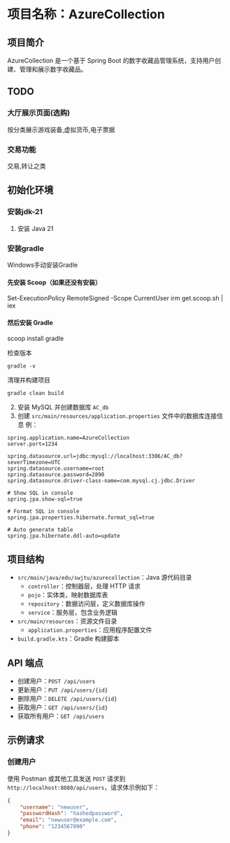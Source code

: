 # 项目名称：AzureCollection

## 项目简介
AzureCollection 是一个基于 Spring Boot 的数字收藏品管理系统，支持用户创建、管理和展示数字收藏品。


## TODO
 ### 大厅展示页面(选购)
  按分类展示游戏装备,虚拟货币,电子票据
 ### 交易功能
  交易,转让之类


## 初始化环境

### 安装jdk-21
1. 安装 Java 21


### 安装gradle
Windows手动安装Gradle
#### 先安装 Scoop（如果还没有安装）
Set-ExecutionPolicy RemoteSigned -Scope CurrentUser
irm get.scoop.sh | iex

#### 然后安装 Gradle
scoop install gradle

检查版本
```
gradle -v
```

清理并构建项目
```
gradle clean build
```

2. 安装 MySQL 并创建数据库 `AC_db`
3. 创建 `src/main/resources/application.properties` 文件中的数据库连接信息
例：
```properties
spring.application.name=AzureCollection
server.port=1234

spring.datasource.url=jdbc:mysql://localhost:3306/AC_db?severTimezone=UTC
spring.datasource.username=root
spring.datasource.password=2890
spring.datasource.driver-class-name=com.mysql.cj.jdbc.Driver

# Show SQL in console
spring.jpa.show-sql=true

# Format SQL in console
spring.jpa.properties.hibernate.format_sql=true

# Auto generate table
spring.jpa.hibernate.ddl-auto=update

```

## 项目结构

- `src/main/java/edu/swjtu/azurecollection`：Java 源代码目录
  - `controller`：控制器层，处理 HTTP 请求
  - `pojo`：实体类，映射数据库表
  - `repository`：数据访问层，定义数据库操作
  - `service`：服务层，包含业务逻辑
- `src/main/resources`：资源文件目录
  - `application.properties`：应用程序配置文件
- `build.gradle.kts`：Gradle 构建脚本

## API 端点

- 创建用户：`POST /api/users`
- 更新用户：`PUT /api/users/{id}`
- 删除用户：`DELETE /api/users/{id}`
- 获取用户：`GET /api/users/{id}`
- 获取所有用户：`GET /api/users`

## 示例请求

### 创建用户

使用 Postman 或其他工具发送 `POST` 请求到 `http://localhost:8080/api/users`，请求体示例如下：

```json
{
    "username": "newuser",
    "passwordHash": "hashedpassword",
    "email": "newuser@example.com",
    "phone": "1234567890"
}
```




